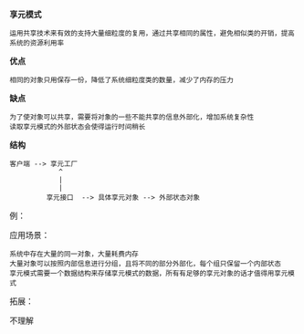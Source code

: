 **享元模式**
       
    运用共享技术来有效的支持大量细粒度的复用，通过共享相同的属性，避免相似类的开销，提高系统的资源利用率
    
**优点**
    
    相同的对象只用保存一份，降低了系统细粒度类的数量，减少了内存的压力
    
**缺点**

    为了使对象可以共享，需要将对象的一些不能共享的信息外部化，增加系统复杂性
    读取享元模式的外部状态会使得运行时间稍长

**结构**
    
    客户端 --> 享元工厂
                ^
                |
                |
             享元接口  --> 具体享元对象 --> 外部状态对象
            
例： 


应用场景：

    系统中存在大量的同一对象，大量耗费内存
    大量对象可以按照内部信息进行分组，且将不同的部分外部化，每个组只保留一个内部状态
    享元模式需要一个数据结构来存储享元模式的数据，所有有足够的享元对象的话才值得用享元模式
     
 
拓展：



不理解